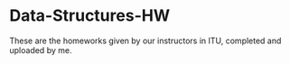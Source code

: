 # Data-Structures-HW


These are the homeworks given by our instructors in ITU, completed and uploaded by me.
